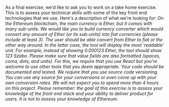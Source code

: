As a final exercise, we'd like to ask you to work on a take home exercise. 
This is to assess your technical skills with some of the key front end 
technologies that we use. 
Here's a description of what we're looking for: 
*On the Ethereum blockchain, the main currency is Ether, but it comes with 
many sub-units. We would like you to build currency converter which would 
convert any amount of Ether (or its sub-units) into fiat currencies (please 
include at least 3). The user should be able convert from Ether to fiat or 
the other way around. In the latter case, the tool will display the most 
‘readable’ unit. For example, instead of showing 0.000123 Ether, the tool 
should show 123 Szabo. Please make sure that value fields are also 
formatted (spaces, coma, dots, and units).* 
*For this, we require that you use React but you’re welcome to use other 
tools that you deem appropriate. Your code should be documented and tested. 
We require that you use source code versioning.* 
*You can use any source for your conversions or even come up with your own 
conversion rates.* 
*We will not expect you to spend more than 4 hours on this project.* 
*Please remember: the goal of this exercise is to assess your knowledge of 
the front end stack and your ability to deliver product for users. It is 
not to assess your knowledge of Ethereum.*